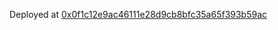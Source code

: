 Deployed at [0x0f1c12e9ac46111e28d9cb8bfc35a65f393b59ac](https://explorer2.callisto.network/addr/0x0f1c12e9ac46111e28d9cb8bfc35a65f393b59ac)
